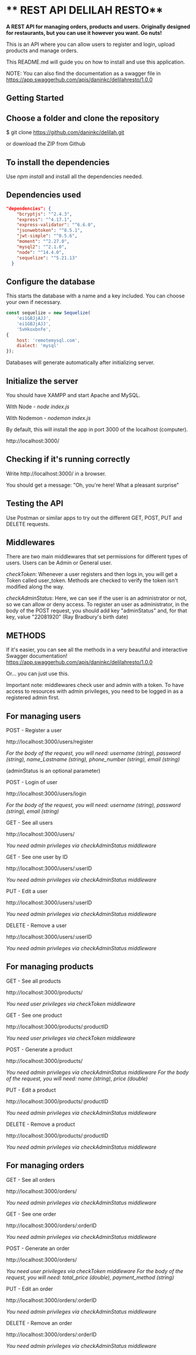 # ** REST API DELILAH RESTO**

**A REST API for managing orders, products and users.**
**Originally designed for restaurants, but you can use it however you want. Go nuts!**

This is an API where you can allow users to register and login, upload products and manage orders.

This README.md will guide you on how to install and use this application.

NOTE: You can also find the documentation as a swagger file in https://app.swaggerhub.com/apis/daninkc/delilahresto/1.0.0

## Getting Started

## Choose a folder and clone the repository

$ git clone https://github.com/daninkc/delilah.git

or download the ZIP from Github

## To install the dependencies

Use *npm install* and install all the dependencies needed.

## Dependencies used

````json
"dependencies": {
    "bcryptjs": "^2.4.3",
    "express": "^4.17.1",
    "express-validator": "^6.6.0",
    "jsonwebtoken": "^8.5.1",
    "jwt-simple": "^0.5.6",
    "moment": "^2.27.0",
    "mysql2": "^2.1.0",
    "node": "^14.4.0",
    "sequelize": "^5.21.13"
  }
````

## Configure the database

This starts the database with a name and a key included. You can choose your own if necessary.

````js
const sequelize = new Sequelize(
    'ei1GBJjAJJ',
    'ei1GBJjAJJ',
    '5vHkoxbnfe',
{
    host: 'remotemysql.com',
    dialect: 'mysql'
});
````
Databases will generate automatically after initializing server.

## Initialize the server

You should have XAMPP and start Apache and MySQL.

With Node - *node index.js*

With Nodemon - *nodemon index.js*

By default, this will install the app in port 3000 of the localhost (computer).

http://localhost:3000/

## Checking if it's running correctly

Write http://localhost:3000/ in a browser.

You should get a message: "Oh, you're here! What a pleasant surprise"

## Testing the API

Use Postman or similar apps to try out the different GET, POST, PUT and DELETE requests.

## Middlewares

There are two main middlewares that set permissions for different types of users.
Users can be Admin or General user.

*checkToken*: Whenever a user registers and then logs in, you will get a Token called user_token.
Methods are checked to verify the token isn't modified along the way.

*checkAdminStatus*: Here, we can see if the user is an administrator or not, so we can allow or deny access.
To register an user as administrator, in the body of the POST request, you should add key "adminStatus" and, for that key, value "22081920"
(Ray Bradbury's birth date)


## METHODS

If it's easier, you can see all the methods in a very beautiful and interactive Swagger documentation!
https://app.swaggerhub.com/apis/daninkc/delilahresto/1.0.0

Or... you can just use this.

Important note: middlewares check user and admin with a token. To have access to resources with admin privileges, you need to be logged in as a registered admin first.

## For managing users

POST - Register a user

http://localhost:3000/users/register

*For the body of the request, you will need: username (string), password (string), name_Lastname (string), phone_number (string), email (string)*

(adminStatus is an optional parameter)

POST - Login of user

http://localhost:3000/users/login

*For the body of the request, you will need: username (string), password (string), email (string)*

GET - See all users

http://localhost:3000/users/

*You need admin privileges via checkAdminStatus middleware*

GET - See one user by ID

http://localhost:3000/users/:userID

*You need admin privileges via checkAdminStatus middleware*

PUT - Edit a user

http://localhost:3000/users/:userID

*You need admin privileges via checkAdminStatus middleware*

DELETE - Remove a user

http://localhost:3000/users/:userID

*You need admin privileges via checkAdminStatus middleware*

## For managing products

GET - See all products

http://localhost:3000/products/

*You need user privileges via checkToken middleware*

GET - See one product

http://localhost:3000/products/:productID

*You need user privileges via checkToken middleware*

POST - Generate a product

http://localhost:3000/products/

*You need admin privileges via checkAdminStatus middleware*
*For the body of the request, you will need: name (string), price (double)*

PUT - Edit a product

http://localhost:3000/products/:productID

*You need admin privileges via checkAdminStatus middleware*

DELETE - Remove a product

http://localhost:3000/products/:productID

*You need admin privileges via checkAdminStatus middleware*

## For managing orders

GET - See all orders

http://localhost:3000/orders/

*You need admin privileges via checkAdminStatus middleware*

GET - See one order

http://localhost:3000/orders/:orderID

*You need admin privileges via checkAdminStatus middleware*

POST - Generate an order

http://localhost:3000/orders/

*You need user privileges via checkToken middleware*
*For the body of the request, you will need: total_price (double), payment_method (string)*

PUT - Edit an order

http://localhost:3000/orders/:orderID

*You need admin privileges via checkAdminStatus middleware*

DELETE - Remove an order

http://localhost:3000/orders/:orderID

*You need admin privileges via checkAdminStatus middleware*
